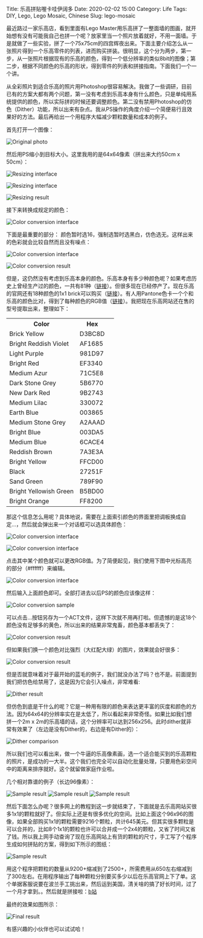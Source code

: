 Title: 乐高拼贴喔卡哇伊阔多
Date: 2020-02-02 15:00
Category: Life
Tags: DIY, Lego, Lego Mosaic, Chinese
Slug: lego-mosaic

最近路过一家乐高店，看到里面有Lego Master用乐高拼了一整面墙的图画，就开始想有没有可能我自己也拼一个呢？放家里当一个照片放着就好，不用一面墙。于是就做了一些实验，拼了一个75x75cm的四宫辉夜出来。下面主要介绍怎么从一张照片得到一个乐高零件的列表，进而购买拼装。很明显，这个分为两步，第一步，从一张照片根据现有的乐高的颜色，得到一个低分辨率的类似8bit的图像；第二步，根据不同颜色的乐高的形状，得到零件的列表和拼接指南。下面我们一个一个讲。

从全彩照片到适合乐高的照片用Photoshop很容易解决。我做了一些调研，目前已有的方案大都有两个问题，第一没有考虑到乐高本身有什么颜色，只是单纯用系统提供的颜色，所以实际拼的时候还要调整颜色。第二没有禁用Photoshop的仿色（Dither）功能，所以出来有杂点。我从PS操作的角度介绍一个简便易行且效果好的方法。最后再给出一个用程序大幅减少颗粒数量和成本的例子。

首先打开一个图像：

![Original photo](/images/lego-mosaic-original.jpg)

然后用PS缩小到目标大小。这里我用的是64x64像素（拼出来大约50cm x 50cm）：

![Resizing interface](/images/lego-mosaic-figure1-chinese.png)

![Resizing interface](/images/lego-mosaic-figure2-chinese.png)

![Resizing result](/images/lego-mosaic-figure3.jpg)

接下来转换成规定的颜色：

![Color conversion interface](/images/lego-mosaic-figure4-chinese.png)

下面是最重要的部分：
颜色暂时选16，强制选暂时选黑白，仿色选无。这样出来的色彩就会比较自然而且没有噪点：

![Color conversion interface](/images/lego-mosaic-figure5-chinese.png)

![Color conversion result](/images/lego-mosaic-figure6.jpg)

但是，这仍然没有考虑到乐高本身的颜色。乐高本身有多少种颜色呢？如果考虑历史上曾经生产过的颜色，一共有81种（[链接](https://www.bricklink.com/catalogColors.asp)）。但很多现在已经停产了。现在乐高的官网还有18种颜色的1x1 brick可以购买（[链接](https://www.lego.com/en-us/page/static/pick-a-brick?query=1x1%20brick&page=1)）。有人用Pantone色卡一个个和乐高的颜色比对，得到了每种颜色的RGB值（[链接](http://www.bartneck.de/2016/09/09/the-curious-case-of-lego-colors/)）。我把现在乐高网站还在售的型号提取出来，整理如下：

<table><tr><th>Color</th><th>Hex<th><tr>
<tr><td>Brick Yellow          </td><td>D3BC8D</td></tr>
<tr><td>Bright Reddish Violet </td><td>AF1685</td></tr>
<tr><td>Light Purple          </td><td>981D97</td></tr>
<tr><td>Bright Red            </td><td>EF3340</td></tr>
<tr><td>Medium Azur           </td><td>71C5E8</td></tr>
<tr><td>Dark Stone Grey       </td><td>5B6770</td></tr>
<tr><td>New Dark Red          </td><td>9B2743</td></tr>
<tr><td>Medium Lilac          </td><td>330072</td></tr>
<tr><td>Earth Blue            </td><td>003865</td></tr>
<tr><td>Medium Stone Grey     </td><td>A2AAAD</td></tr>
<tr><td>Bright Blue           </td><td>003DA5</td></tr>
<tr><td>Medium Blue           </td><td>6CACE4</td></tr>
<tr><td>Reddish Brown         </td><td>7A3E3A</td></tr>
<tr><td>Bright Yellow         </td><td>FFCD00</td></tr>
<tr><td>Black                 </td><td>27251F</td></tr>
<tr><td>Sand Green            </td><td>789F90</td></tr>
<tr><td>Bright Yellowish Green</td><td>B5BD00 </td></tr>
<tr><td>Bright Orange         </td><td>FF8200</td></tr>
</table>

那这个信息怎么用呢？具体地说，需要在上面索引颜色的界面里把调板换成自定...，然后就会弹出来一个对话框可以选具体颜色：

![Color conversion interface](/images/lego-mosaic-figure7-chinese.png)

![Color conversion interface](/images/lego-mosaic-figure8-chinese.png)

点击其中某个颜色就可以更改RGB值。为了简便起见，我们使用下图中光标高亮的部分（#ffffff）来编辑。

![Color conversion interface](/images/lego-mosaic-figure9-chinese.png)

然后输入上面颜色即可。全部打进去以后PS的颜色应该像这样：

![Color conversion sample](/images/lego-mosaic-figure10-chinese.png)

可以点击...按钮另存为一个ACT文件，这样下次就不用再打啦。但遗憾的是这18个颜色没有足够多的黄色，所以出来的结果非常鬼畜，颜色基本都丢失了：

![Color conversion result](/images/lego-mosaic-figure11.jpg)

但如果我们换一个颜色对比强烈（大红配大绿）的图片，效果就会好很多：

![Color conversion result](/images/lego-mosaic-figure12.jpg)

但是否就意味着对于最开始的蓝毛的例子，我们就没办法了吗？也不是。前面提到我们把仿色给禁用了，这是因为它会引入噪点，非常难看:

![Dither result](/images/lego-mosaic-figure13.jpg)

但仿色到底是干什么的呢？它是一种用有限的颜色来表达更丰富的灰度和颜色的方法。因为64x64的分辨率实在是太低了，所以看起来非常奇怪。如果比如我们想拼一个2m x 2m的乐高墙的话，这个分辨率可以达到256x256。此时dither就非常有效果了（左边是没有Dither的，右边是有Dither的）：

![Dither comparison](/images/lego-mosaic-figure14.jpg)

所以我们也可以看出来，做一个牛逼的乐高像素画，选一个适合能买到的乐高颗粒的照片，是成功的一大半。这个我们也完全可以自动化批量处理，只要用色彩空间中的距离来排序就好。这个就留做家庭作业啦。

几个相对靠谱的例子（长边96像素）：

![Sample result](/images/lego-mosaic-figure15.png)
![Sample result](/images/lego-mosaic-figure16.png)
![Sample result](/images/lego-mosaic-figure17.png)

然后下面怎么办呢？很多网上的教程到这一步就结束了，下面就是去乐高网站买很多1x1的颗粒就好了。但实际上还是有很多优化的空间。比如上面这个96x96的图像，如果全部购买1x1的颗粒需要9216个颗粒，共计645美元。但其实很多颗粒是可以合并的，比如8个1x1的颗粒也许可以合并成一个2x4的颗粒，又省了时间又省了钱。所以我上网手动查询了现在乐高网站上有货的颗粒的尺寸，手工写了个程序生成如何拼贴的方案，得到如下所示的图纸：

![Sample result](/images/lego-mosaic-merged.png)

用这个程序把颗粒的数量从9200+缩减到了2500+，所需费用从650左右缩减到了300左右。在用程序输出了每种颗粒分别要买多少以后在乐高官网上下了单。这个单据客服说要在波兰手工挑出来，然后运到美国，清关啥的搞了好长时间，过了一个月才拿到。。然后就是拼接啦：[b站](https://www.bilibili.com/video/av86261283)

最终的效果如图所示：

![Final result](/images/lego-mosaic-result.jpg)

有感兴趣的小伙伴也可以试试哈！

